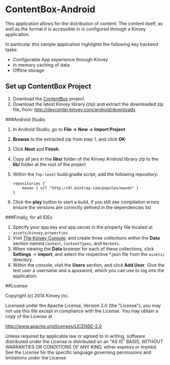 ContentBox-Android
==================

This application allows for the distribution of content.  The content itself, as well as the format it is accessible in is configured through a Kinvey application.

In particular this sample application highlights the following key backend tasks:

* Configurable App experience through Kinvey
* In memory caching of data
* Offline storage


## Set up ContentBox Project
1. Download the [ContentBox](https://github.com/KinveyApps/contentbox-Android/archive/master.zip) project.
2. Download the latest Kinvey library (zip) and extract the downloaded zip file, from: http://devcenter.kinvey.com/android/downloads


###Android Studio
1. In Android Studio, go to **File &rarr; New &rarr; Import Project**
2. **Browse** to the extracted zip from step 1, and click **OK**
3. Click **Next** and **Finish**.
4. Copy all jars in the **libs/** folder of the Kinvey Android library zip to the **lib/** folder at the root of the project
5. Within the `Top-level` build.gradle script, add the following repository:

	```
    repositories {
        maven { url "http://dl.bintray.com/populov/maven" }
    }
    ```
    
6.  Click the **play** button to start a build, if you still see compilation errors ensure the versions are correctly defined in the dependencies list

###Finally, for all IDEs
1. Specify your app.key and app.secret in the property file located at `assets/kinvey.properties` 
2. Visit [The Kinvey Console](www.console.kinvey.com), and create three collections within the __Data__ section named `Content`, `ContentTypes`, and `Markets`.
3. When viewing the __Data__ browser for each of these collections, click __Settings__ -> __import__, and select the respective *.json file from the `assets/` directory.
4.  Within the console, visit the __Users__ section, and click __Add User__.  Give the test user a username and a apssword, which you can use to log into the application.  

##License


Copyright (c) 2014 Kinvey Inc.

Licensed under the Apache License, Version 2.0 (the "License"); you may not use this file except
in compliance with the License. You may obtain a copy of the License at

 http://www.apache.org/licenses/LICENSE-2.0

Unless required by applicable law or agreed to in writing, software distributed under the License
is distributed on an "AS IS" BASIS, WITHOUT WARRANTIES OR CONDITIONS OF ANY KIND, either express
or implied. See the License for the specific language governing permissions and limitations under
the License.
